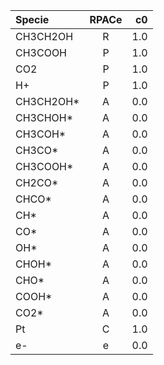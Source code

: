 | Specie     | RPACe  |  c0 |
|:-----------|:------:|----:|
| CH3CH2OH   |   R    | 1.0 |
| CH3COOH    |   P    | 1.0 |
| CO2        |   P    | 1.0 |
| H+         |   P    | 1.0 |
| CH3CH2OH*  |   A    | 0.0 |
| CH3CHOH*   |   A    | 0.0 |
| CH3COH*    |   A    | 0.0 |
| CH3CO*     |   A    | 0.0 |
| CH3COOH*   |   A    | 0.0 |
| CH2CO*     |   A    | 0.0 |
| CHCO*      |   A    | 0.0 |
| CH*        |   A    | 0.0 |
| CO*        |   A    | 0.0 |
| OH*        |   A    | 0.0 |
| CHOH*      |   A    | 0.0 |
| CHO*       |   A    | 0.0 |
| COOH*      |   A    | 0.0 |
| CO2*       |   A    | 0.0 |
| Pt         |   C    | 1.0 |
| e-         |   e    | 0.0 |